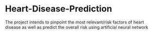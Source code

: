 # Heart-Disease-Prediction
The project intends to pinpoint the most relevant/risk factors of heart disease as well
as predict the overall risk using artificial neural network
